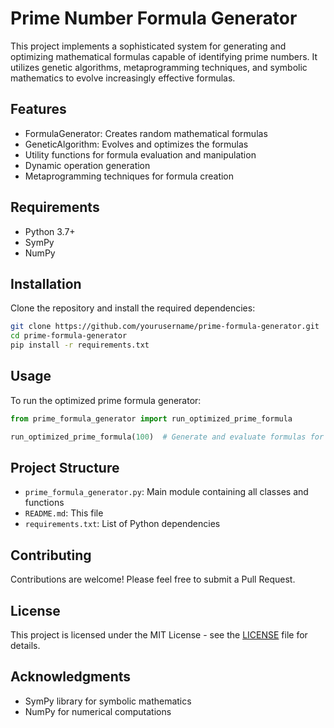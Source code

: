 # Prime Number Formula Generator

This project implements a sophisticated system for generating and optimizing mathematical formulas capable of identifying prime numbers. It utilizes genetic algorithms, metaprogramming techniques, and symbolic mathematics to evolve increasingly effective formulas.

## Features

- FormulaGenerator: Creates random mathematical formulas
- GeneticAlgorithm: Evolves and optimizes the formulas
- Utility functions for formula evaluation and manipulation
- Dynamic operation generation
- Metaprogramming techniques for formula creation

## Requirements

- Python 3.7+
- SymPy
- NumPy

## Installation

Clone the repository and install the required dependencies:

```bash
git clone https://github.com/yourusername/prime-formula-generator.git
cd prime-formula-generator
pip install -r requirements.txt
```

## Usage

To run the optimized prime formula generator:

```python
from prime_formula_generator import run_optimized_prime_formula

run_optimized_prime_formula(100)  # Generate and evaluate formulas for primes up to 100
```

## Project Structure

- `prime_formula_generator.py`: Main module containing all classes and functions
- `README.md`: This file
- `requirements.txt`: List of Python dependencies

## Contributing

Contributions are welcome! Please feel free to submit a Pull Request.

## License

This project is licensed under the MIT License - see the [LICENSE](LICENSE) file for details.

## Acknowledgments

- SymPy library for symbolic mathematics
- NumPy for numerical computations

